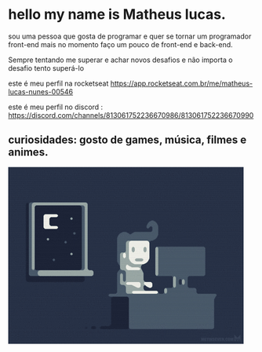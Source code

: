 # hello my name is Matheus lucas.

sou uma pessoa que gosta de programar e quer se tornar um programador front-end 
mais no momento faço um pouco de front-end e back-end.

Sempre tentando me superar e achar novos desafios e não importa o desafio tento superá-lo



este é meu perfil na rocketseat https://app.rocketseat.com.br/me/matheus-lucas-nunes-00546

este é meu perfil no discord : https://discord.com/channels/813061752236670986/813061752236670990



## curiosidades: gosto de games, música, filmes e animes.


![tudo](https://github.com/Lukeofwar/Lukeofwar/blob/main/e426702edf874b181aced1e2fa5c6cde.gif)




